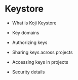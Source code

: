 # Keystore

- What is Koji Keystore

- Key domains

- Authorizing keys

- Sharing keys across projects

- Accessing keys in projects

- Security details
